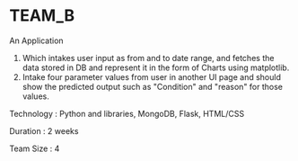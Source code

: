 # TEAM_B

An Application 
1. Which intakes user input as from and to date range, and fetches the data stored in DB and represent it in the form of Charts using matplotlib.
2. Intake four parameter values from user in another UI page and should show the predicted output such as "Condition" and "reason" for those values.

Technology : Python and libraries, MongoDB, Flask, HTML/CSS

Duration : 2 weeks

Team Size : 4
